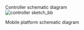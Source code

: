 Controller schematic diagram  
![controller sketch_bb](https://github.com/user-attachments/assets/46c78b7b-1ede-430a-971b-10f959a41e26)

Mobile platform schematic diagram
